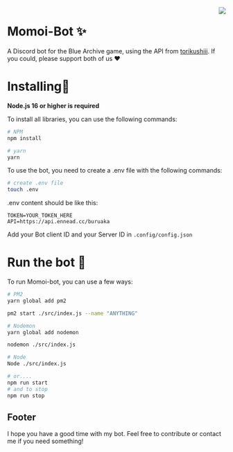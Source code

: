 <img src="https://i.imgur.com/WpCRgvG.png" align='right'>

# Momoi-Bot ✨
A Discord bot for the Blue Archive game, using the API from [torikushiii](https://github.com/torikushiii/BlueArchiveAPI). If you could, please support both of us ❤
# Installing🔭
**Node.js 16 or higher is required**

To install all libraries, you can use the following commands:
```bash
# NPM
npm install

# yarn
yarn
```
To use the bot, you need to create a .env file with the following commands:
```bash
# create .env file
touch .env
```
.env content should be like this:
```env
TOKEN=YOUR_TOKEN_HERE
API=https://api.ennead.cc/buruaka
```
Add your Bot client ID and your Server ID in
``
.config/config.json
``
# Run the bot 🌱
To run Momoi-bot, you can use a few ways:
```bash
# PM2
yarn global add pm2

pm2 start ./src/index.js --name "ANYTHING"

# Nodemon
yarn global add nodemon

nodemon ./src/index.js

# Node
Node ./src/index.js

# or....
npm run start
# and to stop
npm run stop
```
## Footer
I hope you have a good time with my bot. Feel free to contribute or contact me if you need something!
